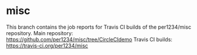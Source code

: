 misc
==========
This branch contains the job reports for Travis CI builds of the per1234/misc repository.
Main repository: https://github.com/per1234/misc/tree/CircleCIdemo
Travis CI builds: https://travis-ci.org/per1234/misc
